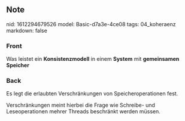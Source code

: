 ## Note
nid: 1612294679526
model: Basic-d7a3e-4ce08
tags: 04_koheraenz
markdown: false

### Front
Was leistet ein <b>Konsistenzmodell</b> in einem <b>System</b> mit
<b>gemeinsamen Speicher</b>

### Back
Es legt die erlaubten Verschränkungen von Speicheroperationen fest.
<div>
  Verschränkungen meint hierbei die Frage wie Schreibe- und
  Leseoperationen mehrer Threads beschränkt werden müssen.
</div>
